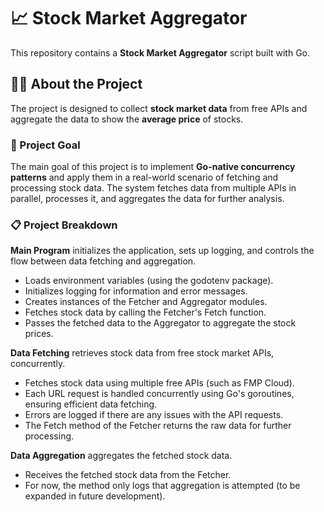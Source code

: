 # 📈 Stock Market Aggregator

This repository contains a **Stock Market Aggregator** script built with Go.

## 🧑‍💻 About the Project

The project is designed to collect **stock market data** from free APIs and aggregate the data to show the **average price** of stocks.

### 🎯 Project Goal

The main goal of this project is to implement **Go-native concurrency patterns** and apply them in a real-world scenario of fetching and processing stock data. The system fetches data from multiple APIs in parallel, processes it, and aggregates the data for further analysis.

### 📋 Project Breakdown

**Main Program** initializes the application, sets up logging, and controls the flow between data fetching and aggregation.

- Loads environment variables (using the godotenv package).
- Initializes logging for information and error messages.
- Creates instances of the Fetcher and Aggregator modules.
- Fetches stock data by calling the Fetcher's Fetch function.
- Passes the fetched data to the Aggregator to aggregate the stock prices.

**Data Fetching** retrieves stock data from free stock market APIs, concurrently.

- Fetches stock data using multiple free APIs (such as FMP Cloud).
- Each URL request is handled concurrently using Go's goroutines, ensuring efficient data fetching.
- Errors are logged if there are any issues with the API requests.
- The Fetch method of the Fetcher returns the raw data for further processing.

**Data Aggregation** aggregates the fetched stock data.

- Receives the fetched stock data from the Fetcher.
- For now, the method only logs that aggregation is attempted (to be expanded in future development).
